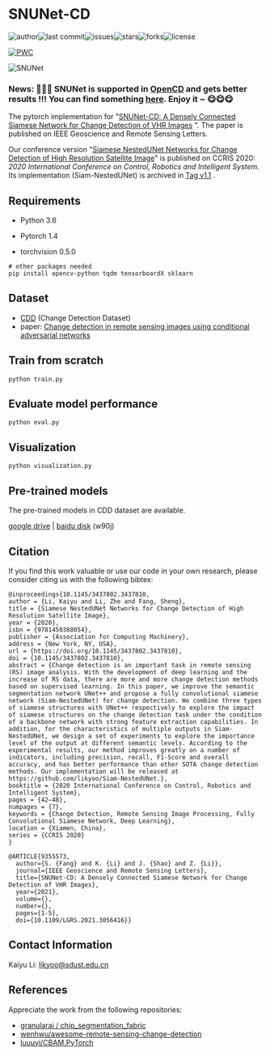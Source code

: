 # SNUNet-CD
![author](https://img.shields.io/badge/author-likyoo-blueviolet.svg)![last commit](https://img.shields.io/github/last-commit/likyoo/Siam-NestedUNet.svg)![issues](https://img.shields.io/github/issues/likyoo/Siam-NestedUNet.svg)![stars](https://img.shields.io/github/stars/likyoo/Siam-NestedUNet.svg)![forks](https://img.shields.io/github/forks/likyoo/Siam-NestedUNet.svg)![license](https://img.shields.io/github/license/likyoo/Siam-NestedUNet.svg)

[![PWC](https://img.shields.io/endpoint.svg?url=https://paperswithcode.com/badge/snunet-cd-a-densely-connected-siamese-network/change-detection-for-remote-sensing-images-on)](https://paperswithcode.com/sota/change-detection-for-remote-sensing-images-on?p=snunet-cd-a-densely-connected-siamese-network)



![SNUNet](img/SNUNet.png)


### News: :gift::gift::gift: SNUNet is supported in [OpenCD](https://github.com/likyoo/open-cd/) and gets better results !!! You can find something [here](https://github.com/likyoo/open-cd/tree/main/configs/snunet). Enjoy it ~ :yum::yum::yum:

The pytorch implementation for "[SNUNet-CD: A Densely  Connected Siamese Network for Change Detection of VHR Images](https://ieeexplore.ieee.org/document/9355573) ". The paper is published on IEEE Geoscience and Remote Sensing Letters. 

Our conference version "[Siamese NestedUNet Networks for Change Detection of High Resolution Satellite Image](https://dl.acm.org/doi/abs/10.1145/3437802.3437810)" is published on CCRIS 2020: *2020 International Conference on Control, Robotics and Intelligent System*. Its implementation (Siam-NestedUNet) is archived in [Tag v1.1](https://github.com/likyoo/Siam-NestedUNet/tree/v1.1) .

## Requirements

- Python 3.6

- Pytorch 1.4

- torchvision 0.5.0

```
# other packages needed
pip install opencv-python tqdm tensorboardX sklearn
```

## Dataset

- [CDD](https://drive.google.com/file/d/1GX656JqqOyBi_Ef0w65kDGVto-nHrNs9/edit) (Change Detection Dataset)
- paper: [Change detection in remote sensing images using conditional adversarial networks](https://www.int-arch-photogramm-remote-sens-spatial-inf-sci.net/XLII-2/565/2018/isprs-archives-XLII-2-565-2018.pdf)

## Train from scratch

    python train.py

## Evaluate model performance

    python eval.py

## Visualization

    python visualization.py

## Pre-trained models

The pre-trained models in CDD dataset are available. 

[google drive](https://drive.google.com/drive/folders/1_aoUvMC8zWy4Pv7vU_BHu5yzzjgIsNXv?usp=sharing) | [baidu disk](https://pan.baidu.com/s/1i8LeBdMyR5jTWPTTB1XZUA) (w90j)



## Citation

If you find this work valuable or use our code in your own research, please consider citing us with the following bibtex:

```
@inproceedings{10.1145/3437802.3437810,
author = {Li, Kaiyu and Li, Zhe and Fang, Sheng},
title = {Siamese NestedUNet Networks for Change Detection of High Resolution Satellite Image},
year = {2020},
isbn = {9781450388054},
publisher = {Association for Computing Machinery},
address = {New York, NY, USA},
url = {https://doi.org/10.1145/3437802.3437810},
doi = {10.1145/3437802.3437810},
abstract = {Change detection is an important task in remote sensing (RS) image analysis. With the development of deep learning and the increase of RS data, there are more and more change detection methods based on supervised learning. In this paper, we improve the semantic segmentation network UNet++ and propose a fully convolutional siamese network (Siam-NestedUNet) for change detection. We combine three types of siamese structures with UNet++ respectively to explore the impact of siamese structures on the change detection task under the condition of a backbone network with strong feature extraction capabilities. In addition, for the characteristics of multiple outputs in Siam-NestedUNet, we design a set of experiments to explore the importance level of the output at different semantic levels. According to the experimental results, our method improves greatly on a number of indicators, including precision, recall, F1-Score and overall accuracy, and has better performance than other SOTA change detection methods. Our implementation will be released at https://github.com/likyoo/Siam-NestedUNet.},
booktitle = {2020 International Conference on Control, Robotics and Intelligent System},
pages = {42–48},
numpages = {7},
keywords = {Change Detection, Remote Sensing Image Processing, Fully Convolutional Siamese Network, Deep Learning},
location = {Xiamen, China},
series = {CCRIS 2020}
}
```



```
@ARTICLE{9355573,
  author={S. {Fang} and K. {Li} and J. {Shao} and Z. {Li}},
  journal={IEEE Geoscience and Remote Sensing Letters}, 
  title={SNUNet-CD: A Densely Connected Siamese Network for Change Detection of VHR Images}, 
  year={2021},
  volume={},
  number={},
  pages={1-5},
  doi={10.1109/LGRS.2021.3056416}}
```



## Contact Information

Kaiyu Li: likyoo@sdust.edu.cn



## References

Appreciate the work from the following repositories:

- [granularai / chip_segmentation_fabric](https://github.com/granularai/chip_segmentation_fabric)
- [wenhwu/awesome-remote-sensing-change-detection](https://github.com/wenhwu/awesome-remote-sensing-change-detection)
- [luuuyi/CBAM.PyTorch](https://github.com/luuuyi/CBAM.PyTorch)

